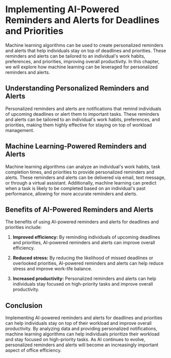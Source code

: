 Implementing AI-Powered Reminders and Alerts for Deadlines and Priorities
=======================================================================================================================================================

Machine learning algorithms can be used to create personalized reminders and alerts that help individuals stay on top of deadlines and priorities. These reminders and alerts can be tailored to an individual's work habits, preferences, and priorities, improving overall productivity. In this chapter, we will explore how machine learning can be leveraged for personalized reminders and alerts.

Understanding Personalized Reminders and Alerts
-----------------------------------------------

Personalized reminders and alerts are notifications that remind individuals of upcoming deadlines or alert them to important tasks. These reminders and alerts can be tailored to an individual's work habits, preferences, and priorities, making them highly effective for staying on top of workload management.

Machine Learning-Powered Reminders and Alerts
---------------------------------------------

Machine learning algorithms can analyze an individual's work habits, task completion times, and priorities to provide personalized reminders and alerts. These reminders and alerts can be delivered via email, text message, or through a virtual assistant. Additionally, machine learning can predict when a task is likely to be completed based on an individual's past performance, allowing for more accurate reminders and alerts.

Benefits of AI-Powered Reminders and Alerts
-------------------------------------------

The benefits of using AI-powered reminders and alerts for deadlines and priorities include:

1. **Improved efficiency:** By reminding individuals of upcoming deadlines and priorities, AI-powered reminders and alerts can improve overall efficiency.

2. **Reduced stress:** By reducing the likelihood of missed deadlines or overlooked priorities, AI-powered reminders and alerts can help reduce stress and improve work-life balance.

3. **Increased productivity:** Personalized reminders and alerts can help individuals stay focused on high-priority tasks and improve overall productivity.

Conclusion
----------

Implementing AI-powered reminders and alerts for deadlines and priorities can help individuals stay on top of their workload and improve overall productivity. By analyzing data and providing personalized notifications, machine learning algorithms can help individuals prioritize their workload and stay focused on high-priority tasks. As AI continues to evolve, personalized reminders and alerts will become an increasingly important aspect of office efficiency.
